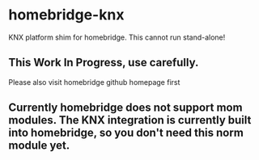 # homebridge-knx
KNX platform shim for homebridge.
This cannot run stand-alone!

## This Work In Progress, use carefully.
Please also visit homebridge github homepage first

## Currently homebridge does not support mom modules. The KNX integration is currently built into homebridge, so you don't need this norm module yet.
